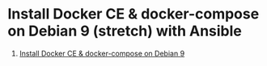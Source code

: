 # Install Docker CE &amp; docker-compose on Debian 9 (stretch) with Ansible

1. [Install Docker CE & docker-compose on Debian 9](https://github.com/moovs/hard-tar/tree/master/ansible/roles/docker/main.yml)
